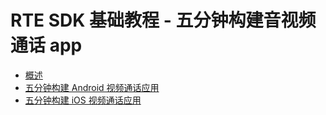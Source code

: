 # RTE SDK 基础教程 - 五分钟构建音视频通话 app

- [概述](overview.md)
- [五分钟构建 Android 视频通话应用](start_call_android_rte.md)
- [五分钟构建 iOS 视频通话应用](start_call_ios_rte.md)
